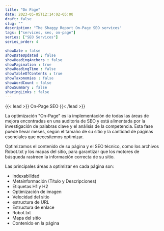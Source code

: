 ```yaml
---
title: "On Page"
date: 2023-05-05T12:14:02-05:00
draft: false
slug: ""
description: "The Shaggy Report On-Page SEO services"
tags: ["services, seo, on-page"]
series: ["SEO Services"]
series_order: 4

showDate : false
showDateUpdated : false
showHeadingAnchors : false
showPagination : true
showReadingTime : false
showTableOfContents : true
showTaxonomies : false 
showWordCount : false
showSummary : false
sharingLinks : false
---
```

{{< lead >}}
On-Page SEO
{{< /lead >}}

La optimización "On-Page" es la implementación de todas las áreas de mejora encontradas en una auditoría de SEO y está alimentada por la investigación de palabras clave y el análisis de la competencia. Esta fase puede llevar meses, según el tamaño de su sitio y la cantidad de páginas esenciales que necesitemos optimizar.
 
Optimizamos el contenido de su página y el SEO técnico, como los archivos Robot.txt y los mapas del sitio, para garantizar que los motores de búsqueda rastreen la información correcta de su sitio.

Las principales áreas a optimizar en cada página son:

* Indexabilidad
* Metainformación (Título y Descripciones)
* Etiquetas H1 y H2
* Optimización de imagen
* Velocidad del sitio
* estructura de URL
* Estructura de enlace
* Robot.txt
* Mapa del sitio
* Contenido en la página
